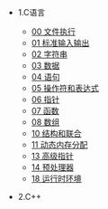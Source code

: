 
- 1.C语言
  - [00 文件执行](01_C和指针/00_文件执行.md)
  - [01 标准输入输出](01_C和指针/01_标准输入输出.md)
  - [02 字符串](01_C和指针/02_字符串.md)
  - [03 数据](01_C和指针/03_数据.md)
  - [04 语句](01_C和指针/04_语句.md)
  - [05 操作符和表达式](01_C和指针/05_操作符和表达式.md)
  - [06 指针](01_C和指针/06_指针.md)
  - [07 函数](01_C和指针/07_函数.md)
  - [08 数组](01_C和指针/08_数组.md)
  - [10 结构和联合](01_C和指针/10_结构和联合.md)
  - [11 动态内存分配](01_C和指针/11_动态内存分配.md)
  - [13 高级指针](01_C和指针/13_高级指针.md)
  - [14 预处理器](01_C和指针/14_预处理器.md)
  - [18 运行时环境](01_C和指针/18_运行时环境.md)


- 2.C++
















